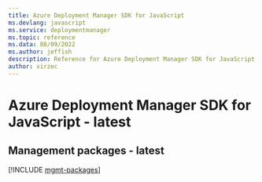 ```yaml
---
title: Azure Deployment Manager SDK for JavaScript
ms.devlang: javascript
ms.service: deploymentmanager
ms.topic: reference
ms.data: 08/09/2022
ms.author: jeffish
description: Reference for Azure Deployment Manager SDK for JavaScript
author: xirzec
---
```

# Azure Deployment Manager SDK for JavaScript - latest

## Management packages - latest
[!INCLUDE [mgmt-packages](deployment-manager-mgmt-index.md)]